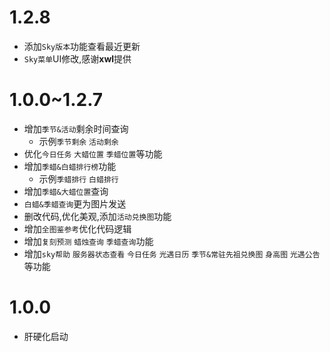 # 1.2.8
* 添加`Sky版本`功能查看最近更新
* `Sky菜单`UI修改,感谢**xwl**提供

# 1.0.0~1.2.7
* 增加`季节&活动`剩余时间查询
  * 示例`季节剩余` `活动剩余`
* 优化`今日任务` `大蜡位置` `季蜡位置`等功能
* 增加`季蜡&白蜡排行榜`功能
  * 示例`季蜡排行` `白蜡排行`
* 增加`季蜡&大蜡位置`查询
* `白蜡&季蜡查询`更为图片发送
* 删改代码,优化美观,添加`活动兑换图`功能
* 增加`全图鉴参考`优化代码逻辑
* 增加`复刻预测` `蜡烛查询` `季蜡查询`功能
* 增加`sky帮助` `服务器状态查看` `今日任务` `光遇日历` `季节&常驻先祖兑换图` `身高图` `光遇公告`等功能

# 1.0.0
* 肝硬化启动
